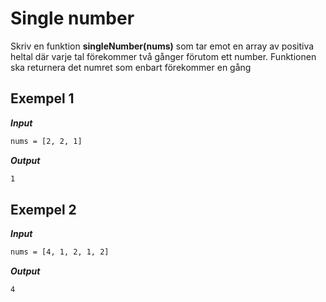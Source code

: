 # Single number

Skriv en funktion **singleNumber(nums)** som tar emot en array av positiva heltal där varje tal förekommer två gånger förutom ett number. Funktionen ska returnera det numret som enbart förekommer en gång

## Exempel 1

**_Input_**

```bash
nums = [2, 2, 1]
```

**_Output_**

```bash
1
```

## Exempel 2

**_Input_**

```bash
nums = [4, 1, 2, 1, 2]
```

**_Output_**

```bash
4
```
